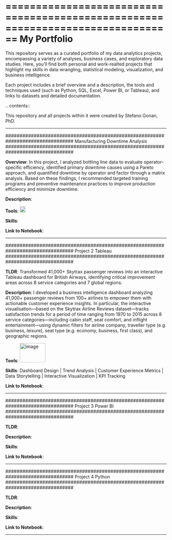 ================================================================================
My Portfolio
================================================================================

This repository serves as a curated portfolio of my data analytics projects, encompassing a variety of analyses, business cases, and exploratory data studies. Here, you’ll find both personal and work-realted projects that highlight my skills in data wrangling, statistical modeling, visualization, and business intelligence.

Each project includes a brief overview and a description, the tools and techniques used (such as Python, SQL, Excel, Power BI, or Tableau), and links to datasets and detailed documentation.

.. contents::

This repository and all projects within it were created by Stefano Gonan, PhD.

----------------------------------------------------------------------------

################################################################################
Manufacturing Downtime Analysis
################################################################################

**Overview**: In this project, I analyzed bottling line data to evaluate operator-specific efficiency, identified primary downtime causes using a Pareto approach, and quantified downtime by operator and factor through a matrix analysis. Based on these findings, I recommended targeted training programs and preventive maintenance practices to improve production efficiency and minimize downtime. 

**Description**: 

**Tools**: <img width="18" height="20" alt="image" src="https://github.com/user-attachments/assets/00d8ee75-9b99-48d9-a32e-3f66b8ac5fa8" />




**Skills**:

**Link to Notebook**: 

    
----------------------------------------------------------------------------
    
################################################################################
Project 2 Tableau
################################################################################

**TLDR**: Transformed 41,000+ Skytrax passenger reviews into an interactive Tableau dashboard for British Airways, identifying critical improvement areas across 8 service categories and 7 global regions.

**Description**: I developed a business intelligence dashboard analyzing 41,000+ passenger reviews from 100+ airlines to empower them with actionable customer experience insights. In particular, the interactive visualisation—based on the Skytrax Airline Reviews dataset—tracks satisfaction trends for a period of time ranging from 1970 to 2015 across 8 service categories—including cabin staff, seat comfort, and inflight entertainment—using dynamic filters for airline company, traveller type (e.g. business, leisure), seat type (e.g. economy, business, first class), and geographic regions.

**Tools**: <img width="80" height="60" alt="image" src="https://github.com/user-attachments/assets/22fad4cd-af7c-4c31-a2cd-2844afd10593" />

**Skills**: Dashboard Design | Trend Analysis | Customer Experience Metrics | Data Storytelling | Interactive Visualization | KPI Tracking

**Link to Notebook**: 

    
----------------------------------------------------------------------------
    
################################################################################
Project 3 Power BI
################################################################################

**TLDR**:  

**Description**: 

**Skills**: 

**Link to Notebook**: 

    
----------------------------------------------------------------------------

################################################################################
Project 4 Python
################################################################################

**TLDR**:  

**Description**: 

**Skills**: 

**Link to Notebook**: 

    
----------------------------------------------------------------------------
